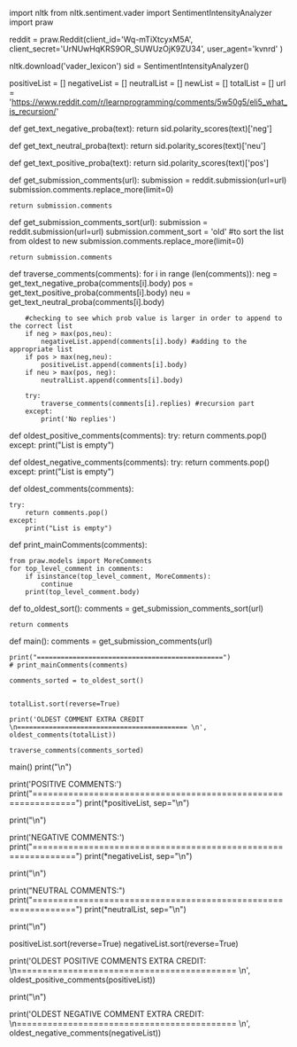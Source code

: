 import nltk
from nltk.sentiment.vader import SentimentIntensityAnalyzer
import praw

reddit = praw.Reddit(client_id='Wq-mTiXtcyxM5A',
                     client_secret='UrNUwHqKRS9OR_SUWUzOjK9ZU34',
                     user_agent='kvnrd'
                     )


nltk.download('vader_lexicon')
sid = SentimentIntensityAnalyzer()


positiveList = []
negativeList = []
neutralList = []
newList = []
totalList = []
url = 'https://www.reddit.com/r/learnprogramming/comments/5w50g5/eli5_what_is_recursion/'


def get_text_negative_proba(text):
   return sid.polarity_scores(text)['neg']


def get_text_neutral_proba(text):
   return sid.polarity_scores(text)['neu']


def get_text_positive_proba(text):
   return sid.polarity_scores(text)['pos']


def get_submission_comments(url):
    submission = reddit.submission(url=url)
    submission.comments.replace_more(limit=0)

    return submission.comments

def get_submission_comments_sort(url):
    submission = reddit.submission(url=url)
    submission.comment_sort = 'old' #to sort the list from oldest to new
    submission.comments.replace_more(limit=0)

    return submission.comments




def traverse_comments(comments):
    for i in range (len(comments)):
        neg = get_text_negative_proba(comments[i].body)
        pos = get_text_positive_proba(comments[i].body)
        neu = get_text_neutral_proba(comments[i].body)

        #checking to see which prob value is larger in order to append to the correct list
        if neg > max(pos,neu):
            negativeList.append(comments[i].body) #adding to the appropriate list
        if pos > max(neg,neu):
            positiveList.append(comments[i].body)
        if neu > max(pos, neg):
            neutralList.append(comments[i].body)

        try:
            traverse_comments(comments[i].replies) #recursion part
        except:
            print('No replies')

def oldest_positive_comments(comments):
    try:
        return comments.pop()
    except:
        print("List is empty")

def oldest_negative_comments(comments):
    try:
        return comments.pop()
    except:
        print("List is empty")

def oldest_comments(comments):

    try:
        return comments.pop()
    except:
        print("List is empty")


def print_mainComments(comments):

    from praw.models import MoreComments
    for top_level_comment in comments:
        if isinstance(top_level_comment, MoreComments):
            continue
        print(top_level_comment.body)


def to_oldest_sort():
    comments = get_submission_comments_sort(url)

    return comments


def main():
    comments = get_submission_comments(url)

    print("===============================================")
    # print_mainComments(comments)

    comments_sorted = to_oldest_sort()


    totalList.sort(reverse=True)

    print('OLDEST COMMENT EXTRA CREDIT \n=========================================== \n', oldest_comments(totalList))

    traverse_comments(comments_sorted)




main()
print("\n")

print('POSITIVE COMMENTS:')
print("==============================================================")
print(*positiveList, sep="\n")

print("\n")

print('NEGATIVE COMMENTS:')
print("==============================================================")
print(*negativeList, sep="\n")

print("\n")

print("NEUTRAL COMMENTS:")
print("==============================================================")
print(*neutralList, sep="\n")

print("\n")

positiveList.sort(reverse=True)
negativeList.sort(reverse=True)


print('OLDEST POSITIVE COMMENTS EXTRA CREDIT: \n=========================================== \n', oldest_positive_comments(positiveList))

print("\n")

print('OLDEST NEGATIVE COMMENT EXTRA CREDIT: \n=========================================== \n', oldest_negative_comments(negativeList))


